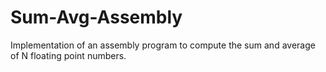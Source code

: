 # Sum-Avg-Assembly
Implementation of an assembly program to compute the sum and average of N floating point numbers.  
